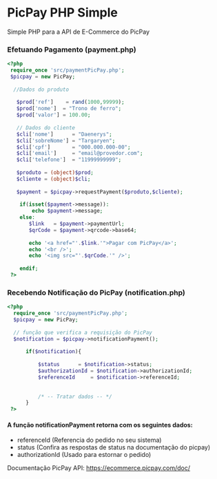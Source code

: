 # PicPay PHP Simple

Simple PHP para a API de E-Commerce do PicPay

### Efetuando Pagamento (payment.php)
```php
<?php
 require_once 'src/paymentPicPay.php';
 $picpay = new PicPay;
 
  //Dados do produto
 
   $prod['ref']    = rand(1000,99999);			
   $prod['nome']  = "Trono de ferro";
   $prod['valor'] = 100.00;
   
   // Dados do cliente
   $cli['nome']      = "Daenerys";
   $cli['sobreNome'] = "Targaryen";
   $cli['cpf']       = "000.000.000-00";
   $cli['email']     = "email@provedor.com";
   $cli['telefone']  = "11999999999";
   
   $produto = (object)$prod;
   $cliente = (object)$cli;
   
   $payment = $picpay->requestPayment($produto,$cliente);
  
	if(isset($payment->message)):
		echo $payment->message;
	else:
 	   $link   = $payment->paymentUrl;
	   $qrCode = $payment->qrcode->base64;
	 
	   echo '<a href="'.$link.'">Pagar com PicPay</a>';
	   echo '<br />';
	   echo '<img src="'.$qrCode.'" />';
	   
    endif;
 ?>
```

### Recebendo Notificação do PicPay (notification.php)
```php
<?php
  require_once 'src/paymentPicPay.php'; 
  $picpay = new PicPay;
  
  // função que verifica a requisição do PicPay
  $notification = $picpay->notificationPayment();
  
	  if($notification){
		  
		  $status	   = $notification->status;
		  $authorizationId = $notification->authorizationId;
		  $referenceId     = $notification->referenceId;
		  
		  
		  /* -- Tratar dados -- */
	  }
 ?>
```
#### A função notificationPayment retorna com os seguintes dados:
- referenceId (Referencia do pedido no seu sistema)
- status      (Confira as respostas de status na documentação do picpay)
- authorizationId (Usado para estornar o pedido)




Documentação PicPay API: https://ecommerce.picpay.com/doc/
